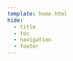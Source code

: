 ```yaml
---
template: home.html
hide:
  - title
  - toc
  - navigation
  - footer
---
```


<div class="mdx-hero"></div>

